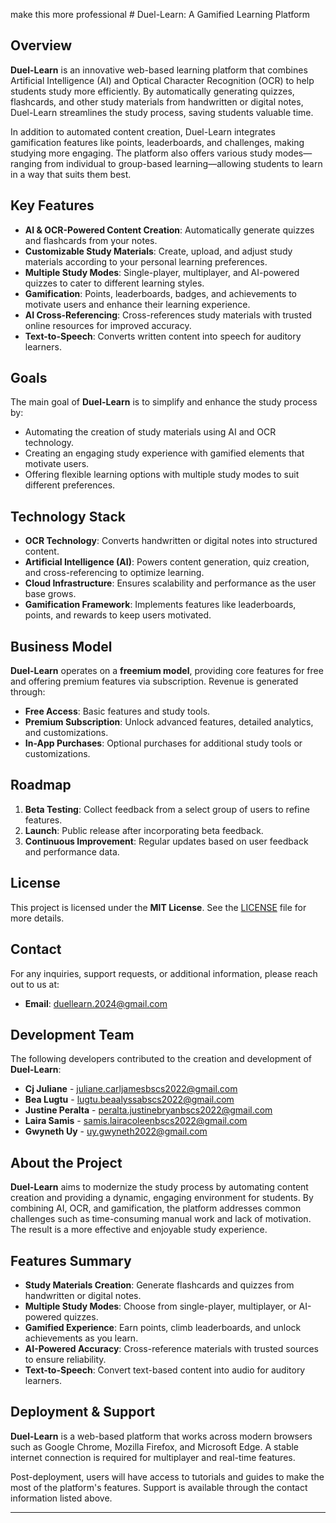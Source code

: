  make this more professional # Duel-Learn: A Gamified Learning Platform

## Overview

**Duel-Learn** is an innovative web-based learning platform that combines Artificial Intelligence (AI) and Optical Character Recognition (OCR) to help students study more efficiently. By automatically generating quizzes, flashcards, and other study materials from handwritten or digital notes, Duel-Learn streamlines the study process, saving students valuable time.

In addition to automated content creation, Duel-Learn integrates gamification features like points, leaderboards, and challenges, making studying more engaging. The platform also offers various study modes—ranging from individual to group-based learning—allowing students to learn in a way that suits them best.

## Key Features

- **AI & OCR-Powered Content Creation**: Automatically generate quizzes and flashcards from your notes.
- **Customizable Study Materials**: Create, upload, and adjust study materials according to your personal learning preferences.
- **Multiple Study Modes**: Single-player, multiplayer, and AI-powered quizzes to cater to different learning styles.
- **Gamification**: Points, leaderboards, badges, and achievements to motivate users and enhance their learning experience.
- **AI Cross-Referencing**: Cross-references study materials with trusted online resources for improved accuracy.
- **Text-to-Speech**: Converts written content into speech for auditory learners.

## Goals

The main goal of **Duel-Learn** is to simplify and enhance the study process by:

- Automating the creation of study materials using AI and OCR technology.
- Creating an engaging study experience with gamified elements that motivate users.
- Offering flexible learning options with multiple study modes to suit different preferences.

## Technology Stack

- **OCR Technology**: Converts handwritten or digital notes into structured content.
- **Artificial Intelligence (AI)**: Powers content generation, quiz creation, and cross-referencing to optimize learning.
- **Cloud Infrastructure**: Ensures scalability and performance as the user base grows.
- **Gamification Framework**: Implements features like leaderboards, points, and rewards to keep users motivated.

## Business Model

**Duel-Learn** operates on a **freemium model**, providing core features for free and offering premium features via subscription. Revenue is generated through:

- **Free Access**: Basic features and study tools.
- **Premium Subscription**: Unlock advanced features, detailed analytics, and customizations.
- **In-App Purchases**: Optional purchases for additional study tools or customizations.

## Roadmap

1. **Beta Testing**: Collect feedback from a select group of users to refine features.
2. **Launch**: Public release after incorporating beta feedback.
3. **Continuous Improvement**: Regular updates based on user feedback and performance data.

## License

This project is licensed under the **MIT License**. See the [LICENSE](LICENSE) file for more details.

## Contact

For any inquiries, support requests, or additional information, please reach out to us at:

- **Email**: [duellearn.2024@gmail.com](mailto:duellearn.2024@gmail.com)

## Development Team

The following developers contributed to the creation and development of **Duel-Learn**:

- **Cj Juliane** - [juliane.carljamesbscs2022@gmail.com](mailto:juliane.carljamesbscs2022@gmail.com)
- **Bea Lugtu** - [lugtu.beaalyssabscs2022@gmail.com](mailto:lugtu.beaalyssabscs2022@gmail.com)
- **Justine Peralta** - [peralta.justinebryanbscs2022@gmail.com](mailto:peralta.justinebryanbscs2022@gmail.com)
- **Laira Samis** - [samis.lairacoleenbscs2022@gmail.com](mailto:samis.lairacoleenbscs2022@gmail.com)
- **Gwyneth Uy** - [uy.gwyneth2022@gmail.com](mailto:uy.gwynethbscs2022@gmail.com)

## About the Project

**Duel-Learn** aims to modernize the study process by automating content creation and providing a dynamic, engaging environment for students. By combining AI, OCR, and gamification, the platform addresses common challenges such as time-consuming manual work and lack of motivation. The result is a more effective and enjoyable study experience.

## Features Summary

- **Study Materials Creation**: Generate flashcards and quizzes from handwritten or digital notes.
- **Multiple Study Modes**: Choose from single-player, multiplayer, or AI-powered quizzes.
- **Gamified Experience**: Earn points, climb leaderboards, and unlock achievements as you learn.
- **AI-Powered Accuracy**: Cross-reference materials with trusted sources to ensure reliability.
- **Text-to-Speech**: Convert text-based content into audio for auditory learners.

## Deployment & Support

**Duel-Learn** is a web-based platform that works across modern browsers such as Google Chrome, Mozilla Firefox, and Microsoft Edge. A stable internet connection is required for multiplayer and real-time features.

Post-deployment, users will have access to tutorials and guides to make the most of the platform's features. Support is available through the contact information listed above.

---
